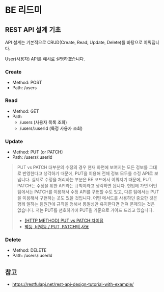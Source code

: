 # BE 리드미

## REST API 설계 기초
API 설계는 기본적으로 CRUD(Create, Read, Update, Delete)를 바탕으로 이뤄집니다.

User(사용자) API를 예시로 설명하겠습니다.

### Create
- Method: POST
- Path: /users

### Read
- Method: GET
- Path
  - /users (사용자 목록 조회)
  - /users/:userId (특정 사용자 조회)

### Update
- Method: PUT (or PATCH)
- Path: /users/:userId

> PUT vs PATCH
> 대부분의 수정의 경우 현재 화면에 보여지는 모든 정보를 그대로 반영한다고 생각하기 때문에, PUT을 이용해 전체 정보 모두를 수정 API로 보냅니다.
> 실제로 수정을 처리하는 부분은 BE 코드에서 이뤄지기 때문에, PUT, PATCH는 수정을 위한 API라는 규칙이라고 생각하면 됩니다.
> 현업에 가면 어떤 팀에서는 PATCH를 이용해서 수정 API를 구현할 수도 있고, 다른 팀에서는 PUT을 이용해서 구현하는 곳도 있을 것입니다.
> 어떤 메서드를 사용하던 중요한 것은 함께 일하는 팀원간에 규칙을 정해서 통일성만 유지한다면 전혀 문제되는 것은 없습니다.
> 저는 PUT를 선호하기에 PUT을 기준으로 가이드 드리고 있습니다.
>
> - [[HTTP METHOD] PUT vs PATCH 차이점](https://papababo.tistory.com/entry/HTTP-METHOD-PUT-vs-PATCH-차이점)
> - [멱등, 비멱등 / PUT, PATCH의 사용](https://velog.io/@kakasoo/%EB%A9%B1%EB%93%B1-%EB%B9%84%EB%A9%B1%EB%93%B1-PUT-PATCH%EC%9D%98-%EC%82%AC%EC%9A%A9)

### Delete
- Method: DELETE
- Path: /users/:userId

## 참고
- https://restfulapi.net/rest-api-design-tutorial-with-example/